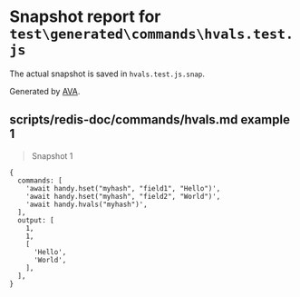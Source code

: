 # Snapshot report for `test\generated\commands\hvals.test.js`

The actual snapshot is saved in `hvals.test.js.snap`.

Generated by [AVA](https://ava.li).

## scripts/redis-doc/commands/hvals.md example 1

> Snapshot 1

    {
      commands: [
        'await handy.hset("myhash", "field1", "Hello")',
        'await handy.hset("myhash", "field2", "World")',
        'await handy.hvals("myhash")',
      ],
      output: [
        1,
        1,
        [
          'Hello',
          'World',
        ],
      ],
    }

